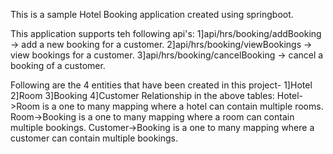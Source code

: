 This is a sample Hotel Booking application created using springboot.

This application supports teh following api's:
1]api/hrs/booking/addBooking -> add a new booking for a customer.
2]api/hrs/booking/viewBookings -> view bookings for a customer.
3]api/hrs/booking/cancelBooking -> cancel a booking of a customer.

Following are the 4 entities that have been created in this project-
1]Hotel
2]Room
3]Booking
4]Customer
Relationship in the above tables:
Hotel->Room is a one to many mapping where a hotel can contain multiple rooms.
Room->Booking is a one to many mapping where a room can contain multiple bookings.
Customer->Booking is a one to many mapping where a customer can contain multiple bookings.

